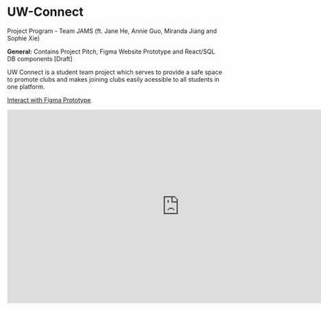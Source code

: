 # UW-Connect
Project Program - Team JAMS (ft. Jane He, Annie Guo, Miranda Jiang and Sophie Xie)


<strong>General:</strong> Contains Project Pitch, Figma Website Prototype and React/SQL DB components [Draft]

UW Connect is a student team project which serves to provide a safe space to promote clubs and makes joining clubs easily acessible to all students in one platform.

<!DOCTYPE html>
<html>
<body>

<p><a href="https://www.figma.com/proto/ruJ3TCLhLgO7D1lmpzDPHT/UW-Connect?node-id=65%3A1470&scaling=scale-down&page-id=0%3A1">Interact with Figma Prototype</a></p>

<iframe style="border: 1px solid rgba(0, 0, 0, 0.1);" width="800" height="450" 
src="https://www.figma.com/embed?embed_host=share&url=https%3A%2F%2Fwww.figma.com%2Fproto%2FruJ3TCLhLgO7D1lmpzDPHT%2FUW-Connect%3Fnode-id%3D65%253A1470%26scaling%3Dscale-down%26page-id%3D0%253A1" allowfullscreen></iframe>
</body>
</html>
